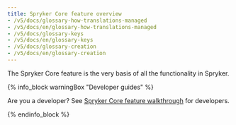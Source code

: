 ```yaml
---
title: Spryker Core feature overview
- /v5/docs/glossary-how-translations-managed
- /v5/docs/en/glossary-how-translations-managed
- /v5/docs/glossary-keys
- /v5/docs/en/glossary-keys
- /v5/docs/glossary-creation
- /v5/docs/en/glossary-creation
---
```


The Spryker Core feature is the very basis of all the functionality in Spryker.

{% info_block warningBox "Developer guides" %}

Are you a developer? See [Spryker Core feature walkthrough](/docs/scos/dev/feature-walkthroughs/{{page.version}}/spryker-core-feature-walkthrough/spryker-core-feature-walkthrough.html) for developers.

{% endinfo_block %}
